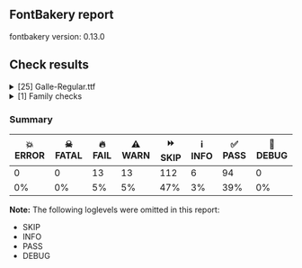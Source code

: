 ## FontBakery report

fontbakery version: 0.13.0







## Check results



<details><summary>[25] Galle-Regular.ttf</summary>
<div>
<details>
    <summary>🔥 <b>FAIL</b> Checking OS/2 usWinAscent & usWinDescent. <a href="https://fontbakery.readthedocs.io/en/stable/fontbakery/checks/universal.html#family-win-ascent-and-descent">family/win_ascent_and_descent</a></summary>
    <div>







* 🔥 **FAIL** <p>OS/2.usWinDescent value should be equal or greater than 333, but got 184 instead</p>
 [code: descent]



</div>
</details>

<details>
    <summary>🔥 <b>FAIL</b> Checking Vertical Metric Linegaps. <a href="https://fontbakery.readthedocs.io/en/stable/fontbakery/checks/universal.html#linegaps">linegaps</a></summary>
    <div>







* 🔥 **FAIL** <p>OS/2 sTypoLineGap is not equal to 0.</p>
<p><em>Overridden</em>: This check was originally a WARN but was
overridden by the universal profile:
For Google Fonts, all messages from this check are considered FAILs.</p>
 [code: OS/2]



</div>
</details>

<details>
    <summary>🔥 <b>FAIL</b> Name table records must not have trailing spaces. <a href="https://fontbakery.readthedocs.io/en/stable/fontbakery/checks/universal.html#name-trailing-spaces">name/trailing_spaces</a></summary>
    <div>







* 🔥 **FAIL** <p>Name table record with key = (3, 1, 1033, 0) has trailing spaces that must be removed: 'Copyright [...]mail.com) '</p>
 [code: trailing-space]



</div>
</details>

<details>
    <summary>🔥 <b>FAIL</b> Checking OS/2 Metrics match hhea Metrics. <a href="https://fontbakery.readthedocs.io/en/stable/fontbakery/checks/universal.html#os2-metrics-match-hhea">os2_metrics_match_hhea</a></summary>
    <div>







* 🔥 **FAIL** <p>OS/2 sTypoAscender (553) and hhea ascent (1016) must be equal.</p>
 [code: ascender]



</div>
</details>

<details>
    <summary>🔥 <b>FAIL</b> Font contains glyphs for whitespace characters? <a href="https://fontbakery.readthedocs.io/en/stable/fontbakery/checks/universal.html#whitespace-glyphs">whitespace_glyphs</a></summary>
    <div>







* 🔥 **FAIL** <p>Whitespace glyph missing for codepoint 0x00A0.</p>
 [code: missing-whitespace-glyph-0x00A0]



</div>
</details>

<details>
    <summary>🔥 <b>FAIL</b> Shapes languages in all GF glyphsets. <a href="https://fontbakery.readthedocs.io/en/stable/fontbakery/checks/googlefonts.html#googlefonts-glyphsets-shape-languages">googlefonts/glyphsets/shape_languages</a></summary>
    <div>







* 🔥 **FAIL** <p>No GF glyphset was found to be supported &gt;80%, so language shaping support couldn't get checked.</p>
 [code: no-glyphset-supported]



</div>
</details>

<details>
    <summary>🔥 <b>FAIL</b> Copyright notices match canonical pattern in fonts <a href="https://fontbakery.readthedocs.io/en/stable/fontbakery/checks/googlefonts.html#googlefonts-font-copyright">googlefonts/font_copyright</a></summary>
    <div>







* 🔥 **FAIL** <p>Name Table entry: Copyright notices should match a pattern similar to:</p>
<p>&quot;Copyright 2020 The Familyname Project Authors (git url)&quot;</p>
<p>But instead we have got:</p>
<p>&quot;Copyright (c) 2015–2018 mooniak (<a href="http://mooniak.com">http://mooniak.com</a>)  Copyright (c) 2016–2018 Janaka CB Attanayake (<a href="mailto:janakacb@gmail.com">janakacb@gmail.com</a>) &quot;</p>
 [code: bad-notice-format]



</div>
</details>

<details>
    <summary>🔥 <b>FAIL</b> Check font names are correct <a href="https://fontbakery.readthedocs.io/en/stable/fontbakery/checks/googlefonts.html#googlefonts-font-names">googlefonts/font_names</a></summary>
    <div>







* 🔥 **FAIL** <p>Font names are incorrect:</p>
<table>
<thead>
<tr>
<th align="left">nameID</th>
<th align="left">current</th>
<th align="left">expected</th>
</tr>
</thead>
<tbody>
<tr>
<td align="left">Family Name</td>
<td align="left">Galle</td>
<td align="left">Galle</td>
</tr>
<tr>
<td align="left">Subfamily Name</td>
<td align="left">Regular</td>
<td align="left">Regular</td>
</tr>
<tr>
<td align="left">Full Name</td>
<td align="left">Galle Regular</td>
<td align="left">Galle Regular</td>
</tr>
<tr>
<td align="left">Postscript Name</td>
<td align="left"><strong>GalleALPHA</strong></td>
<td align="left"><strong>Galle-Regular</strong></td>
</tr>
</tbody>
</table>
 [code: bad-names]



</div>
</details>

<details>
    <summary>🔥 <b>FAIL</b> Check Google Fonts glyph coverage. <a href="https://fontbakery.readthedocs.io/en/stable/fontbakery/checks/googlefonts.html#googlefonts-glyph-coverage">googlefonts/glyph_coverage</a></summary>
    <div>







* 🔥 **FAIL** <p>Missing required codepoints:</p>
<pre><code>- 0x0024 (DOLLAR SIGN)


- 0x0025 (PERCENT SIGN)


- 0x0026 (AMPERSAND)


- 0x0040 (COMMERCIAL AT)


- 0x0041 (LATIN CAPITAL LETTER A)


- 0x0042 (LATIN CAPITAL LETTER B)


- 0x0043 (LATIN CAPITAL LETTER C)


- 0x0044 (LATIN CAPITAL LETTER D)


- 0x0045 (LATIN CAPITAL LETTER E)


- 0x0046 (LATIN CAPITAL LETTER F)


- 0x0047 (LATIN CAPITAL LETTER G)


- 0x0048 (LATIN CAPITAL LETTER H)


- 0x0049 (LATIN CAPITAL LETTER I)


- 0x004A (LATIN CAPITAL LETTER J)


- 0x004B (LATIN CAPITAL LETTER K)


- 0x004C (LATIN CAPITAL LETTER L)


- 0x004D (LATIN CAPITAL LETTER M)


- 0x004E (LATIN CAPITAL LETTER N)


- 0x004F (LATIN CAPITAL LETTER O)


- 0x0050 (LATIN CAPITAL LETTER P)


- 0x0051 (LATIN CAPITAL LETTER Q)


- 0x0052 (LATIN CAPITAL LETTER R)


- 0x0053 (LATIN CAPITAL LETTER S)


- 0x0054 (LATIN CAPITAL LETTER T)


- 0x0055 (LATIN CAPITAL LETTER U)


- 0x0056 (LATIN CAPITAL LETTER V)


- 0x0057 (LATIN CAPITAL LETTER W)


- 0x0058 (LATIN CAPITAL LETTER X)


- 0x0059 (LATIN CAPITAL LETTER Y)


- 0x005A (LATIN CAPITAL LETTER Z)


- 0x0060 (GRAVE ACCENT)


- 0x0061 (LATIN SMALL LETTER A)


- 0x0062 (LATIN SMALL LETTER B)


- 0x0063 (LATIN SMALL LETTER C)


- 0x0064 (LATIN SMALL LETTER D)


- 0x0065 (LATIN SMALL LETTER E)


- 0x0066 (LATIN SMALL LETTER F)


- 0x0067 (LATIN SMALL LETTER G)


- 0x0068 (LATIN SMALL LETTER H)


- 0x0069 (LATIN SMALL LETTER I)


- 0x006A (LATIN SMALL LETTER J)


- 0x006B (LATIN SMALL LETTER K)


- 0x006C (LATIN SMALL LETTER L)


- 0x006D (LATIN SMALL LETTER M)


- 0x006E (LATIN SMALL LETTER N)


- 0x006F (LATIN SMALL LETTER O)


- 0x0070 (LATIN SMALL LETTER P)


- 0x0071 (LATIN SMALL LETTER Q)


- 0x0072 (LATIN SMALL LETTER R)


- 0x0073 (LATIN SMALL LETTER S)


- 0x0074 (LATIN SMALL LETTER T)


- 0x0075 (LATIN SMALL LETTER U)


- 0x0076 (LATIN SMALL LETTER V)


- 0x0077 (LATIN SMALL LETTER W)


- 0x0078 (LATIN SMALL LETTER X)


- 0x0079 (LATIN SMALL LETTER Y)


- 0x007A (LATIN SMALL LETTER Z)


- 0x00A0 (NO-BREAK SPACE)


- 0x00A1 (INVERTED EXCLAMATION MARK)


- 0x00A2 (CENT SIGN)


- 0x00A3 (POUND SIGN)


- 0x00A5 (YEN SIGN)


- 0x00A7 (SECTION SIGN)


- 0x00A8 (DIAERESIS)


- 0x00A9 (COPYRIGHT SIGN)


- 0x00AA (FEMININE ORDINAL INDICATOR)


- 0x00AB (LEFT-POINTING DOUBLE ANGLE QUOTATION MARK)


- 0x00AE (REGISTERED SIGN)


- 0x00AF (MACRON)


- 0x00B0 (DEGREE SIGN)


- 0x00B4 (ACUTE ACCENT)


- 0x00B6 (PILCROW SIGN)


- 0x00B7 (MIDDLE DOT)


- 0x00B8 (CEDILLA)


- 0x00BA (MASCULINE ORDINAL INDICATOR)


- 0x00BB (RIGHT-POINTING DOUBLE ANGLE QUOTATION MARK)


- 0x00BF (INVERTED QUESTION MARK)


- 0x00C0 (LATIN CAPITAL LETTER A WITH GRAVE)


- 0x00C1 (LATIN CAPITAL LETTER A WITH ACUTE)


- 0x00C2 (LATIN CAPITAL LETTER A WITH CIRCUMFLEX)


- 0x00C3 (LATIN CAPITAL LETTER A WITH TILDE)


- 0x00C4 (LATIN CAPITAL LETTER A WITH DIAERESIS)


- 0x00C5 (LATIN CAPITAL LETTER A WITH RING ABOVE)


- 0x00C6 (LATIN CAPITAL LETTER AE)


- 0x00C7 (LATIN CAPITAL LETTER C WITH CEDILLA)


- 0x00C8 (LATIN CAPITAL LETTER E WITH GRAVE)


- 0x00C9 (LATIN CAPITAL LETTER E WITH ACUTE)


- 0x00CA (LATIN CAPITAL LETTER E WITH CIRCUMFLEX)


- 0x00CB (LATIN CAPITAL LETTER E WITH DIAERESIS)


- 0x00CC (LATIN CAPITAL LETTER I WITH GRAVE)


- 0x00CD (LATIN CAPITAL LETTER I WITH ACUTE)


- 0x00CE (LATIN CAPITAL LETTER I WITH CIRCUMFLEX)


- 0x00CF (LATIN CAPITAL LETTER I WITH DIAERESIS)


- 0x00D0 (LATIN CAPITAL LETTER ETH)


- 0x00D1 (LATIN CAPITAL LETTER N WITH TILDE)


- 0x00D2 (LATIN CAPITAL LETTER O WITH GRAVE)


- 0x00D3 (LATIN CAPITAL LETTER O WITH ACUTE)


- 0x00D4 (LATIN CAPITAL LETTER O WITH CIRCUMFLEX)


- 0x00D5 (LATIN CAPITAL LETTER O WITH TILDE)


- 0x00D6 (LATIN CAPITAL LETTER O WITH DIAERESIS)


- 0x00D7 (MULTIPLICATION SIGN)


- 0x00D8 (LATIN CAPITAL LETTER O WITH STROKE)


- 0x00D9 (LATIN CAPITAL LETTER U WITH GRAVE)


- 0x00DA (LATIN CAPITAL LETTER U WITH ACUTE)


- 0x00DB (LATIN CAPITAL LETTER U WITH CIRCUMFLEX)


- 0x00DC (LATIN CAPITAL LETTER U WITH DIAERESIS)


- 0x00DD (LATIN CAPITAL LETTER Y WITH ACUTE)


- 0x00DE (LATIN CAPITAL LETTER THORN)


- 0x00DF (LATIN SMALL LETTER SHARP S)


- 0x00E0 (LATIN SMALL LETTER A WITH GRAVE)


- 0x00E1 (LATIN SMALL LETTER A WITH ACUTE)


- 0x00E2 (LATIN SMALL LETTER A WITH CIRCUMFLEX)


- 0x00E3 (LATIN SMALL LETTER A WITH TILDE)


- 0x00E4 (LATIN SMALL LETTER A WITH DIAERESIS)


- 0x00E5 (LATIN SMALL LETTER A WITH RING ABOVE)


- 0x00E6 (LATIN SMALL LETTER AE)


- 0x00E7 (LATIN SMALL LETTER C WITH CEDILLA)


- 0x00E8 (LATIN SMALL LETTER E WITH GRAVE)


- 0x00E9 (LATIN SMALL LETTER E WITH ACUTE)


- 0x00EA (LATIN SMALL LETTER E WITH CIRCUMFLEX)


- 0x00EB (LATIN SMALL LETTER E WITH DIAERESIS)


- 0x00EC (LATIN SMALL LETTER I WITH GRAVE)


- 0x00ED (LATIN SMALL LETTER I WITH ACUTE)


- 0x00EE (LATIN SMALL LETTER I WITH CIRCUMFLEX)


- 0x00EF (LATIN SMALL LETTER I WITH DIAERESIS)


- 0x00F0 (LATIN SMALL LETTER ETH)


- 0x00F1 (LATIN SMALL LETTER N WITH TILDE)


- 0x00F2 (LATIN SMALL LETTER O WITH GRAVE)


- 0x00F3 (LATIN SMALL LETTER O WITH ACUTE)


- 0x00F4 (LATIN SMALL LETTER O WITH CIRCUMFLEX)


- 0x00F5 (LATIN SMALL LETTER O WITH TILDE)


- 0x00F6 (LATIN SMALL LETTER O WITH DIAERESIS)


- 0x00F7 (DIVISION SIGN)


- 0x00F8 (LATIN SMALL LETTER O WITH STROKE)


- 0x00F9 (LATIN SMALL LETTER U WITH GRAVE)


- 0x00FA (LATIN SMALL LETTER U WITH ACUTE)


- 0x00FB (LATIN SMALL LETTER U WITH CIRCUMFLEX)


- 0x00FC (LATIN SMALL LETTER U WITH DIAERESIS)


- 0x00FD (LATIN SMALL LETTER Y WITH ACUTE)


- 0x00FE (LATIN SMALL LETTER THORN)


- 0x00FF (LATIN SMALL LETTER Y WITH DIAERESIS)


- 0x0100 (LATIN CAPITAL LETTER A WITH MACRON)


- 0x0101 (LATIN SMALL LETTER A WITH MACRON)


- 0x0102 (LATIN CAPITAL LETTER A WITH BREVE)


- 0x0103 (LATIN SMALL LETTER A WITH BREVE)


- 0x0104 (LATIN CAPITAL LETTER A WITH OGONEK)


- 0x0105 (LATIN SMALL LETTER A WITH OGONEK)


- 0x0106 (LATIN CAPITAL LETTER C WITH ACUTE)


- 0x0107 (LATIN SMALL LETTER C WITH ACUTE)


- 0x010A (LATIN CAPITAL LETTER C WITH DOT ABOVE)


- 0x010B (LATIN SMALL LETTER C WITH DOT ABOVE)


- 0x010C (LATIN CAPITAL LETTER C WITH CARON)


- 0x010D (LATIN SMALL LETTER C WITH CARON)


- 0x010E (LATIN CAPITAL LETTER D WITH CARON)


- 0x010F (LATIN SMALL LETTER D WITH CARON)


- 0x0110 (LATIN CAPITAL LETTER D WITH STROKE)


- 0x0111 (LATIN SMALL LETTER D WITH STROKE)


- 0x0112 (LATIN CAPITAL LETTER E WITH MACRON)


- 0x0113 (LATIN SMALL LETTER E WITH MACRON)


- 0x0116 (LATIN CAPITAL LETTER E WITH DOT ABOVE)


- 0x0117 (LATIN SMALL LETTER E WITH DOT ABOVE)


- 0x0118 (LATIN CAPITAL LETTER E WITH OGONEK)


- 0x0119 (LATIN SMALL LETTER E WITH OGONEK)


- 0x011A (LATIN CAPITAL LETTER E WITH CARON)


- 0x011B (LATIN SMALL LETTER E WITH CARON)


- 0x011E (LATIN CAPITAL LETTER G WITH BREVE)


- 0x011F (LATIN SMALL LETTER G WITH BREVE)


- 0x0120 (LATIN CAPITAL LETTER G WITH DOT ABOVE)


- 0x0121 (LATIN SMALL LETTER G WITH DOT ABOVE)


- 0x0122 (LATIN CAPITAL LETTER G WITH CEDILLA)


- 0x0123 (LATIN SMALL LETTER G WITH CEDILLA)


- 0x0126 (LATIN CAPITAL LETTER H WITH STROKE)


- 0x0127 (LATIN SMALL LETTER H WITH STROKE)


- 0x012A (LATIN CAPITAL LETTER I WITH MACRON)


- 0x012B (LATIN SMALL LETTER I WITH MACRON)


- 0x012E (LATIN CAPITAL LETTER I WITH OGONEK)


- 0x012F (LATIN SMALL LETTER I WITH OGONEK)


- 0x0130 (LATIN CAPITAL LETTER I WITH DOT ABOVE)


- 0x0131 (LATIN SMALL LETTER DOTLESS I)


- 0x0136 (LATIN CAPITAL LETTER K WITH CEDILLA)


- 0x0137 (LATIN SMALL LETTER K WITH CEDILLA)


- 0x0139 (LATIN CAPITAL LETTER L WITH ACUTE)


- 0x013A (LATIN SMALL LETTER L WITH ACUTE)


- 0x013B (LATIN CAPITAL LETTER L WITH CEDILLA)


- 0x013C (LATIN SMALL LETTER L WITH CEDILLA)


- 0x013D (LATIN CAPITAL LETTER L WITH CARON)


- 0x013E (LATIN SMALL LETTER L WITH CARON)


- 0x0141 (LATIN CAPITAL LETTER L WITH STROKE)


- 0x0142 (LATIN SMALL LETTER L WITH STROKE)


- 0x0143 (LATIN CAPITAL LETTER N WITH ACUTE)


- 0x0144 (LATIN SMALL LETTER N WITH ACUTE)


- 0x0145 (LATIN CAPITAL LETTER N WITH CEDILLA)


- 0x0146 (LATIN SMALL LETTER N WITH CEDILLA)


- 0x0147 (LATIN CAPITAL LETTER N WITH CARON)


- 0x0148 (LATIN SMALL LETTER N WITH CARON)


- 0x0150 (LATIN CAPITAL LETTER O WITH DOUBLE ACUTE)


- 0x0151 (LATIN SMALL LETTER O WITH DOUBLE ACUTE)


- 0x0152 (LATIN CAPITAL LIGATURE OE)


- 0x0153 (LATIN SMALL LIGATURE OE)


- 0x0154 (LATIN CAPITAL LETTER R WITH ACUTE)


- 0x0155 (LATIN SMALL LETTER R WITH ACUTE)


- 0x0158 (LATIN CAPITAL LETTER R WITH CARON)


- 0x0159 (LATIN SMALL LETTER R WITH CARON)


- 0x015A (LATIN CAPITAL LETTER S WITH ACUTE)


- 0x015B (LATIN SMALL LETTER S WITH ACUTE)


- 0x015E (LATIN CAPITAL LETTER S WITH CEDILLA)


- 0x015F (LATIN SMALL LETTER S WITH CEDILLA)


- 0x0160 (LATIN CAPITAL LETTER S WITH CARON)


- 0x0161 (LATIN SMALL LETTER S WITH CARON)


- 0x0164 (LATIN CAPITAL LETTER T WITH CARON)


- 0x0165 (LATIN SMALL LETTER T WITH CARON)


- 0x016A (LATIN CAPITAL LETTER U WITH MACRON)


- 0x016B (LATIN SMALL LETTER U WITH MACRON)


- 0x016E (LATIN CAPITAL LETTER U WITH RING ABOVE)


- 0x016F (LATIN SMALL LETTER U WITH RING ABOVE)


- 0x0170 (LATIN CAPITAL LETTER U WITH DOUBLE ACUTE)


- 0x0171 (LATIN SMALL LETTER U WITH DOUBLE ACUTE)


- 0x0172 (LATIN CAPITAL LETTER U WITH OGONEK)


- 0x0173 (LATIN SMALL LETTER U WITH OGONEK)


- 0x0174 (LATIN CAPITAL LETTER W WITH CIRCUMFLEX)


- 0x0175 (LATIN SMALL LETTER W WITH CIRCUMFLEX)


- 0x0176 (LATIN CAPITAL LETTER Y WITH CIRCUMFLEX)


- 0x0177 (LATIN SMALL LETTER Y WITH CIRCUMFLEX)


- 0x0178 (LATIN CAPITAL LETTER Y WITH DIAERESIS)


- 0x0179 (LATIN CAPITAL LETTER Z WITH ACUTE)


- 0x017A (LATIN SMALL LETTER Z WITH ACUTE)


- 0x017B (LATIN CAPITAL LETTER Z WITH DOT ABOVE)


- 0x017C (LATIN SMALL LETTER Z WITH DOT ABOVE)


- 0x017D (LATIN CAPITAL LETTER Z WITH CARON)


- 0x017E (LATIN SMALL LETTER Z WITH CARON)


- 0x0218 (LATIN CAPITAL LETTER S WITH COMMA BELOW)


- 0x0219 (LATIN SMALL LETTER S WITH COMMA BELOW)


- 0x021A (LATIN CAPITAL LETTER T WITH COMMA BELOW)


- 0x021B (LATIN SMALL LETTER T WITH COMMA BELOW)


- 0x0237 (LATIN SMALL LETTER DOTLESS J)


- 0x02C6 (MODIFIER LETTER CIRCUMFLEX ACCENT)


- 0x02C7 (CARON)


- 0x02D8 (BREVE)


- 0x02D9 (DOT ABOVE)


- 0x02DA (RING ABOVE)


- 0x02DB (OGONEK)


- 0x02DC (SMALL TILDE)


- 0x02DD (DOUBLE ACUTE ACCENT)


- 0x0300 (COMBINING GRAVE ACCENT)


- 0x0301 (COMBINING ACUTE ACCENT)


- 0x0302 (COMBINING CIRCUMFLEX ACCENT)


- 0x0303 (COMBINING TILDE)


- 0x0304 (COMBINING MACRON)


- 0x0306 (COMBINING BREVE)


- 0x0307 (COMBINING DOT ABOVE)


- 0x0308 (COMBINING DIAERESIS)


- 0x030A (COMBINING RING ABOVE)


- 0x030B (COMBINING DOUBLE ACUTE ACCENT)


- 0x030C (COMBINING CARON)


- 0x0326 (COMBINING COMMA BELOW)


- 0x0327 (COMBINING CEDILLA)


- 0x0328 (COMBINING OGONEK)


- 0x1E80 (LATIN CAPITAL LETTER W WITH GRAVE)


- 0x1E81 (LATIN SMALL LETTER W WITH GRAVE)


- 0x1E82 (LATIN CAPITAL LETTER W WITH ACUTE)


- 0x1E83 (LATIN SMALL LETTER W WITH ACUTE)


- 0x1E84 (LATIN CAPITAL LETTER W WITH DIAERESIS)


- 0x1E85 (LATIN SMALL LETTER W WITH DIAERESIS)


- 0x1E9E (LATIN CAPITAL LETTER SHARP S)


- 0x1EF2 (LATIN CAPITAL LETTER Y WITH GRAVE)


- 0x1EF3 (LATIN SMALL LETTER Y WITH GRAVE)


- 0x2013 (EN DASH)


- 0x2014 (EM DASH)


- 0x2018 (LEFT SINGLE QUOTATION MARK)


- 0x2019 (RIGHT SINGLE QUOTATION MARK)


- 0x201A (SINGLE LOW-9 QUOTATION MARK)


- 0x201C (LEFT DOUBLE QUOTATION MARK)


- 0x201D (RIGHT DOUBLE QUOTATION MARK)


- 0x201E (DOUBLE LOW-9 QUOTATION MARK)


- 0x2022 (BULLET)


- 0x2039 (SINGLE LEFT-POINTING ANGLE QUOTATION MARK)


- 0x203A (SINGLE RIGHT-POINTING ANGLE QUOTATION MARK)


- 0x20AC (EURO SIGN)


- 0x2122 (TRADE MARK SIGN)


- 0x2212 (MINUS SIGN)
</code></pre>
 [code: missing-codepoints]



</div>
</details>

<details>
    <summary>🔥 <b>FAIL</b> Version format is correct in 'name' table? <a href="https://fontbakery.readthedocs.io/en/stable/fontbakery/checks/googlefonts.html#googlefonts-name-version-format">googlefonts/name/version_format</a></summary>
    <div>







* 🔥 **FAIL** <p>The NameID.VERSION_STRING (nameID=5) value must follow the pattern &quot;Version X.Y&quot; with X.Y greater than or equal to 1.000. The &quot;Version &quot; prefix is a recommendation given by the OpenType spec. Current version string is: &quot;Version 0.050; DEV; pre; ttfautohint (v1.8.4.7-5d5b)&quot;</p>
 [code: bad-version-strings]



</div>
</details>

<details>
    <summary>🔥 <b>FAIL</b> Ensure font can render its own name. <a href="https://fontbakery.readthedocs.io/en/stable/fontbakery/checks/googlefonts.html#googlefonts-render-own-name">googlefonts/render_own_name</a></summary>
    <div>







* 🔥 **FAIL** <p>.notdef glyphs were found when attempting to render Galle</p>
 [code: render-own-name]



</div>
</details>

<details>
    <summary>🔥 <b>FAIL</b> Check font follows the Google Fonts vertical metric schema <a href="https://fontbakery.readthedocs.io/en/stable/fontbakery/checks/googlefonts.html#googlefonts-vertical-metrics">googlefonts/vertical_metrics</a></summary>
    <div>







* 🔥 **FAIL** <p>OS/2.sTypoLineGap is &quot;463&quot; it should be 0</p>
 [code: bad-OS/2.sTypoLineGap]



</div>
</details>

<details>
    <summary>⚠️ <b>WARN</b> Check GDEF mark glyph class doesn't have characters that are not marks. <a href="https://fontbakery.readthedocs.io/en/stable/fontbakery/checks/opentype.html#opentype-gdef-non-mark-chars">opentype/gdef_non_mark_chars</a></summary>
    <div>







* ⚠️ **WARN** <p>The following non-mark characters should not be in the GDEF mark glyph class:
U+0D82, U+0D83, U+0DCF, U+0DD0, U+0DD1, U+0DD8, U+0DD9, U+0DDA, U+0DDB, U+0DDC, U+0DDD, U+0DDE, U+0DDF, U+0DF2 and U+0DF3</p>
 [code: non-mark-chars]



</div>
</details>

<details>
    <summary>⚠️ <b>WARN</b> Check glyphs in mark glyph class are non-spacing. <a href="https://fontbakery.readthedocs.io/en/stable/fontbakery/checks/opentype.html#opentype-gdef-spacing-marks">opentype/gdef_spacing_marks</a></summary>
    <div>







* ⚠️ **WARN** <p>The following glyphs seem to be spacing (because they have width &gt; 0 on the hmtx table) so they may be in the GDEF mark glyph class by mistake, or they should have zero width instead:
anusvara (U+0D82), sinMatraAa (U+0DCF), sinMatraAae (U+0DD1), sinMatraAe (U+0DD0), sinMatraAi (U+0DDB), sinMatraAu (U+0DDE), sinMatraE (U+0DD9), sinMatraEe (U+0DDA), sinMatraI (U+0DD2), sinMatraIi (U+0DD3), sinMatraLl (U+0DF3), sinMatraLs (U+0DDF), sinMatraO (U+0DDC), sinMatraOo (U+0DDD), sinMatraR (U+0DD8), sinMatraRr (U+0DF2), sinMatraU (U+0DD4), sinMatraUu (U+0DD6), sinVirama (U+0DCA) and visarga (U+0D83)</p>
 [code: spacing-mark-glyphs]



</div>
</details>

<details>
    <summary>⚠️ <b>WARN</b> Does GPOS table have kerning information? This check skips monospaced fonts as defined by post.isFixedPitch value <a href="https://fontbakery.readthedocs.io/en/stable/fontbakery/checks/universal.html#gpos-kerning-info">gpos_kerning_info</a></summary>
    <div>







* ⚠️ **WARN** <p>GPOS table lacks kerning information.</p>
 [code: lacks-kern-info]



</div>
</details>

<details>
    <summary>⚠️ <b>WARN</b> Check math signs have the same width. <a href="https://fontbakery.readthedocs.io/en/stable/fontbakery/checks/universal.html#math-signs-width">math_signs_width</a></summary>
    <div>







* ⚠️ **WARN** <p>The most common width is 244 among a set of 2 math glyphs.
The following math glyphs have a different width, though:</p>
<p>Width = 285:
less, greater</p>
 [code: width-outliers]



</div>
</details>

<details>
    <summary>⚠️ <b>WARN</b> Check there are no overlapping path segments <a href="https://fontbakery.readthedocs.io/en/stable/fontbakery/checks/universal.html#overlapping-path-segments">overlapping_path_segments</a></summary>
    <div>







* ⚠️ **WARN** <p>The following glyphs have overlapping path segments:</p>
<pre><code>* ArchaicEight (U+111E8): L&lt;&lt;199.0,-114.0&gt;--&lt;199.0,-114.0&gt;&gt; has the same coordinates as a previous segment.

* ArchaicSixty (U+111EF): B&lt;&lt;489.5,18.0&gt;-&lt;489.0,19.0&gt;-&lt;490.0,16.0&gt;&gt; has the same coordinates as a previous segment.

* sinGRI: L&lt;&lt;371.0,298.0&gt;--&lt;371.0,298.0&gt;&gt; has the same coordinates as a previous segment.

* sinRAae: B&lt;&lt;189.5,597.0&gt;-&lt;190.0,597.0&gt;-&lt;188.0,596.0&gt;&gt; has the same coordinates as a previous segment.

* sinNndda.reph: L&lt;&lt;238.0,512.0&gt;--&lt;238.0,512.0&gt;&gt; has the same coordinates as a previous segment.
</code></pre>
 [code: overlapping-path-segments]



</div>
</details>

<details>
    <summary>⚠️ <b>WARN</b> Ensure Stylistic Sets have description. <a href="https://fontbakery.readthedocs.io/en/stable/fontbakery/checks/universal.html#stylisticset-description">stylisticset_description</a></summary>
    <div>







* ⚠️ **WARN** <p>The stylistic set ss01 lacks a description string on the 'name' table.</p>
 [code: missing-description]



</div>
</details>

<details>
    <summary>⚠️ <b>WARN</b> Check font contains no unreachable glyphs <a href="https://fontbakery.readthedocs.io/en/stable/fontbakery/checks/universal.html#unreachable-glyphs">unreachable_glyphs</a></summary>
    <div>







* ⚠️ **WARN** <p>The following glyphs could not be reached by codepoint or substitution rules:</p>
<pre><code>- NULL

- notdef

- null

- sinAnusvara

- sinBU.reph

- sinBUu.reph

- sinBa.reph

- sinBhAa

- sinBhAa.virama

- sinBhR.virama

- sinBhU.reph

- sinBhUu.reph

- sinBha.reph

- sinCU.reph

- sinCUu.reph

- sinCa.reph

- sinChR.virama

- sinChRI

- sinChRIi

- sinChRa

- sinChU.reph

- sinChUu.reph

- sinCha.reph

- sinDRa.alt

- sinDU.reph

- sinDUu.reph

- sinDa.reph

- sinDdU.reph

- sinDdUu.reph

- sinDda.reph

- sinDda.virama

- sinDdhR.virama

- sinDdhRI

- sinDdhRIi

- sinDdhRa

- sinDdhU.reph

- sinDdhUu.reph

- sinDdha.reph

- sinDhU.reph

- sinDhUu.reph

- sinDha.reph

- sinDrI

- sinDrIi

- sinDra

- sinFAa

- sinFAa.virama

- sinFRI

- sinFRIi

- sinFU.reph

- sinFUu.reph

- sinFa.reph

- sinGAa

- sinGAa.virama

- sinGU.reph

- sinGUu.reph

- sinGa.reph

- sinGhU.reph

- sinGhUu.reph

- sinGha.reph

- sinHAa

- sinHAa.virama

- sinHU.reph

- sinHUu.reph

- sinHa.reph

- sinJU.reph

- sinJUu.reph

- sinJa.reph

- sinJhU.reph

- sinJhUu.reph

- sinJha.reph

- sinJnya.reph

- sinKAa

- sinKAa.virama

- sinKR.virama

- sinKU.reph

- sinKUu.reph

- sinKa.reph

- sinKhU.reph

- sinKhUu.reph

- sinKha.reph

- sinKundaliya

- sinMa.reph

- sinMatraAea

- sinMatraI.alt

- sinMatraI.alt1

- sinMatraI.alt2

- sinMatraI.alt4

- sinMatraIi.alt

- sinMatraIi.alt1

- sinMatraIi.alt2

- sinMatraIi.alt3

- sinMatraU.alt

- sinMatraU.alt1

- sinMatraU.alt2

- sinMatraU.alt3

- sinMatraU.alt5

- sinMatraUu.alt

- sinMatraUu.alt1

- sinMatraUu.alt2

- sinMatraUu.alt3

- sinMatraUu.alt5

- sinMb

- sinMba.reph

- sinNAa

- sinNAa.virama

- sinNDRI

- sinNDRIi

- sinNa.reph

- sinNdRa

- sinNda.reph

- sinNdda

- sinNdja.reph

- sinNgU

- sinNgUu

- sinNga.reph

- sinNnAa

- sinNnAa.virama

- sinNna.reph

- sinNndda.reph

- sinNngAa

- sinNngAa.virama

- sinNnga.reph

- sinNyAa

- sinNya.reph

- sinPU.reph

- sinPUu.reph

- sinPa.reph

- sinPhR.virama

- sinPhRI

- sinPhRIi

- sinPhRa

- sinPhU.reph

- sinPhUu.reph

- sinPha.reph

- sinRakar.long

- sinRakar.medium

- sinRakar.short

- sinSU.reph

- sinSUu.reph

- sinSa.reph

- sinShU.reph

- sinShUu.reph

- sinSha.reph

- sinSsRI

- sinSsRIi

- sinSsU.reph

- sinSsUu.reph

- sinSsa.reph

- sinTAa

- sinTAa.virama

- sinTU.reph

- sinTUu.reph

- sinTa.reph

- sinThR.virama

- sinThRI

- sinThRIi

- sinThRa

- sinThU.reph

- sinThUu.reph

- sinTha.reph

- sinTtU.reph

- sinTtUu.reph

- sinTta.reph

- sinTthR.virama

- sinTthRI

- sinTthRIi

- sinTthRa

- sinTthU.reph

- sinTthUu.reph

- sinTtha.reph

- sinVU.reph

- sinVUu.reph

- sinVa.reph

- sinVirama.alt

- sinVisarga

- sinYU.post.reph

- sinYU.reph

- sinYUu.post.reph

- sinYUu.reph

- sinYa.post.reph

- sinYa.reph

- singNaa
</code></pre>
 [code: unreachable-glyphs]



</div>
</details>

<details>
    <summary>⚠️ <b>WARN</b> Validate size, and resolution of article images, and ensure article page has minimum length and includes visual assets. <a href="https://fontbakery.readthedocs.io/en/stable/fontbakery/checks/googlefonts.html#googlefonts-article-images">googlefonts/article/images</a></summary>
    <div>







* ⚠️ **WARN** <p>Family metadata at fonts/ttf does not have an article.</p>
 [code: lacks-article]



</div>
</details>

<details>
    <summary>⚠️ <b>WARN</b> Do any segments have colinear vectors? <a href="https://fontbakery.readthedocs.io/en/stable/fontbakery/checks/universal.html#outline-colinear-vectors">outline_colinear_vectors</a></summary>
    <div>







* ⚠️ **WARN** <p>The following glyphs have colinear vectors:</p>
<pre><code>* ArchaicEight (U+111E8): L&lt;&lt;199.0,-114.0&gt;--&lt;199.0,-114.0&gt;&gt; -&gt; L&lt;&lt;199.0,-114.0&gt;--&lt;199.0,-114.0&gt;&gt;

* ArchaicSeven (U+111E7): L&lt;&lt;452.0,-7.0&gt;--&lt;451.0,-7.0&gt;&gt; -&gt; L&lt;&lt;451.0,-7.0&gt;--&lt;400.0,-7.0&gt;&gt;

* sinDhU.reph: L&lt;&lt;149.0,512.0&gt;--&lt;152.0,512.0&gt;&gt; -&gt; L&lt;&lt;152.0,512.0&gt;--&lt;153.0,512.0&gt;&gt;

* sinDhU.reph: L&lt;&lt;152.0,512.0&gt;--&lt;153.0,512.0&gt;&gt; -&gt; L&lt;&lt;153.0,512.0&gt;--&lt;158.0,512.0&gt;&gt;

* sinDhUu.reph: L&lt;&lt;149.0,512.0&gt;--&lt;152.0,512.0&gt;&gt; -&gt; L&lt;&lt;152.0,512.0&gt;--&lt;153.0,512.0&gt;&gt;

* sinDhUu.reph: L&lt;&lt;152.0,512.0&gt;--&lt;153.0,512.0&gt;&gt; -&gt; L&lt;&lt;153.0,512.0&gt;--&lt;158.0,512.0&gt;&gt;

* sinDha.reph: L&lt;&lt;149.0,512.0&gt;--&lt;152.0,512.0&gt;&gt; -&gt; L&lt;&lt;152.0,512.0&gt;--&lt;153.0,512.0&gt;&gt;

* sinDha.reph: L&lt;&lt;152.0,512.0&gt;--&lt;153.0,512.0&gt;&gt; -&gt; L&lt;&lt;153.0,512.0&gt;--&lt;158.0,512.0&gt;&gt;

* sinGRI: L&lt;&lt;371.0,298.0&gt;--&lt;371.0,298.0&gt;&gt; -&gt; L&lt;&lt;371.0,298.0&gt;--&lt;371.0,298.0&gt;&gt;

* sinKIi: L&lt;&lt;326.0,331.0&gt;--&lt;326.0,331.0&gt;&gt; -&gt; L&lt;&lt;326.0,331.0&gt;--&lt;328.0,331.0&gt;&gt;

* sinKhU.reph: L&lt;&lt;152.0,512.0&gt;--&lt;155.0,512.0&gt;&gt; -&gt; L&lt;&lt;155.0,512.0&gt;--&lt;159.0,512.0&gt;&gt;

* sinKhUu.reph: L&lt;&lt;152.0,512.0&gt;--&lt;155.0,512.0&gt;&gt; -&gt; L&lt;&lt;155.0,512.0&gt;--&lt;159.0,512.0&gt;&gt;

* sinKha.reph: L&lt;&lt;152.0,512.0&gt;--&lt;155.0,512.0&gt;&gt; -&gt; L&lt;&lt;155.0,512.0&gt;--&lt;159.0,512.0&gt;&gt;

* sinNI: L&lt;&lt;340.0,330.0&gt;--&lt;341.0,330.0&gt;&gt; -&gt; L&lt;&lt;341.0,330.0&gt;--&lt;341.0,330.0&gt;&gt;

* sinNndda.reph: L&lt;&lt;236.0,512.0&gt;--&lt;237.0,512.0&gt;&gt; -&gt; L&lt;&lt;237.0,512.0&gt;--&lt;238.0,512.0&gt;&gt;

* sinNndda.reph: L&lt;&lt;237.0,512.0&gt;--&lt;238.0,512.0&gt;&gt; -&gt; L&lt;&lt;238.0,512.0&gt;--&lt;238.0,512.0&gt;&gt;

* sinNndda.reph: L&lt;&lt;238.0,512.0&gt;--&lt;238.0,512.0&gt;&gt; -&gt; L&lt;&lt;238.0,512.0&gt;--&lt;238.0,512.0&gt;&gt;

* sinSI: L&lt;&lt;360.0,285.0&gt;--&lt;360.0,287.0&gt;&gt; -&gt; L&lt;&lt;360.0,287.0&gt;--&lt;360.0,290.0&gt;&gt;

* sinSI: L&lt;&lt;360.0,287.0&gt;--&lt;360.0,290.0&gt;&gt; -&gt; L&lt;&lt;360.0,290.0&gt;--&lt;360.0,291.0&gt;&gt;

* sinSRI: L&lt;&lt;381.0,285.0&gt;--&lt;381.0,287.0&gt;&gt; -&gt; L&lt;&lt;381.0,287.0&gt;--&lt;381.0,290.0&gt;&gt;

* sinSRI: L&lt;&lt;381.0,287.0&gt;--&lt;381.0,290.0&gt;&gt; -&gt; L&lt;&lt;381.0,290.0&gt;--&lt;381.0,291.0&gt;&gt;

* sinYI: L&lt;&lt;364.0,320.0&gt;--&lt;364.0,322.0&gt;&gt; -&gt; L&lt;&lt;364.0,322.0&gt;--&lt;364.0,324.0&gt;&gt;

* sinYIi: L&lt;&lt;364.0,316.0&gt;--&lt;364.0,318.0&gt;&gt; -&gt; L&lt;&lt;364.0,318.0&gt;--&lt;364.0,319.0&gt;&gt;
</code></pre>
 [code: found-colinear-vectors]



</div>
</details>

<details>
    <summary>⚠️ <b>WARN</b> Do outlines contain any jaggy segments? <a href="https://fontbakery.readthedocs.io/en/stable/fontbakery/checks/universal.html#outline-jaggy-segments">outline_jaggy_segments</a></summary>
    <div>







* ⚠️ **WARN** <p>The following glyphs have jaggy segments:</p>
<pre><code>* sinBhIi: B&lt;&lt;370.0,297.0&gt;-&lt;364.0,297.0&gt;-&lt;358.0,296.0&gt;&gt;/L&lt;&lt;358.0,296.0&gt;--&lt;358.0,296.0&gt;&gt; = 9.462322208025613

* sinBhIi: L&lt;&lt;358.0,296.0&gt;--&lt;358.0,296.0&gt;&gt;/B&lt;&lt;358.0,296.0&gt;-&lt;309.0,292.0&gt;-&lt;281.0,257.0&gt;&gt; = 4.666858371438958

* sinBhRIi: B&lt;&lt;370.0,297.0&gt;-&lt;364.0,297.0&gt;-&lt;358.0,296.0&gt;&gt;/L&lt;&lt;358.0,296.0&gt;--&lt;358.0,296.0&gt;&gt; = 9.462322208025613

* sinBhRIi: L&lt;&lt;358.0,296.0&gt;--&lt;358.0,296.0&gt;&gt;/B&lt;&lt;358.0,296.0&gt;-&lt;309.0,292.0&gt;-&lt;281.0,257.0&gt;&gt; = 4.666858371438958

* sinBhU.reph: B&lt;&lt;83.5,235.0&gt;-&lt;97.0,246.0&gt;-&lt;106.0,246.0&gt;&gt;/B&lt;&lt;106.0,246.0&gt;-&lt;100.0,247.0&gt;-&lt;94.5,247.0&gt;&gt; = 9.462322208025613

* sinBhU: B&lt;&lt;83.5,235.0&gt;-&lt;97.0,246.0&gt;-&lt;106.0,246.0&gt;&gt;/B&lt;&lt;106.0,246.0&gt;-&lt;100.0,247.0&gt;-&lt;94.5,247.0&gt;&gt; = 9.462322208025613

* sinBhUu.reph: B&lt;&lt;83.5,235.0&gt;-&lt;97.0,246.0&gt;-&lt;106.0,246.0&gt;&gt;/B&lt;&lt;106.0,246.0&gt;-&lt;100.0,247.0&gt;-&lt;94.5,247.0&gt;&gt; = 9.462322208025613

* sinBhUu: B&lt;&lt;83.5,235.0&gt;-&lt;97.0,246.0&gt;-&lt;106.0,246.0&gt;&gt;/B&lt;&lt;106.0,246.0&gt;-&lt;100.0,247.0&gt;-&lt;94.5,247.0&gt;&gt; = 9.462322208025613

* sinCh.virama: B&lt;&lt;334.0,293.0&gt;-&lt;334.0,276.0&gt;-&lt;308.0,267.0&gt;&gt;/B&lt;&lt;308.0,267.0&gt;-&lt;318.0,269.0&gt;-&lt;333.0,266.5&gt;&gt; = 7.7835595264653525

* sinChR.virama: B&lt;&lt;334.0,293.0&gt;-&lt;334.0,276.0&gt;-&lt;308.0,267.0&gt;&gt;/B&lt;&lt;308.0,267.0&gt;-&lt;318.0,269.0&gt;-&lt;333.0,266.5&gt;&gt; = 7.7835595264653525

* sinChU.reph: B&lt;&lt;326.5,295.5&gt;-&lt;319.0,286.0&gt;-&lt;302.0,279.0&gt;&gt;/B&lt;&lt;302.0,279.0&gt;-&lt;313.0,281.0&gt;-&lt;330.0,279.0&gt;&gt; = 12.075288583193531

* sinChU.reph: B&lt;&lt;362.5,221.0&gt;-&lt;349.0,246.0&gt;-&lt;326.0,254.0&gt;&gt;/B&lt;&lt;326.0,254.0&gt;-&lt;337.0,247.0&gt;-&lt;341.0,236.0&gt;&gt; = 13.292184265037774

* sinChUu.reph: B&lt;&lt;326.5,295.5&gt;-&lt;319.0,286.0&gt;-&lt;302.0,279.0&gt;&gt;/B&lt;&lt;302.0,279.0&gt;-&lt;313.0,281.0&gt;-&lt;330.0,279.0&gt;&gt; = 12.075288583193531

* sinChUu.reph: B&lt;&lt;362.5,221.0&gt;-&lt;349.0,246.0&gt;-&lt;326.0,254.0&gt;&gt;/B&lt;&lt;326.0,254.0&gt;-&lt;337.0,247.0&gt;-&lt;341.0,236.0&gt;&gt; = 13.292184265037774

* sinCha.reph: B&lt;&lt;326.5,295.5&gt;-&lt;319.0,286.0&gt;-&lt;302.0,279.0&gt;&gt;/B&lt;&lt;302.0,279.0&gt;-&lt;313.0,281.0&gt;-&lt;330.0,279.0&gt;&gt; = 12.075288583193531

* sinCha.reph: B&lt;&lt;362.5,221.0&gt;-&lt;349.0,246.0&gt;-&lt;326.0,254.0&gt;&gt;/B&lt;&lt;326.0,254.0&gt;-&lt;337.0,247.0&gt;-&lt;341.0,236.0&gt;&gt; = 13.292184265037774

* sinDR.virama: B&lt;&lt;211.5,298.5&gt;-&lt;224.0,292.0&gt;-&lt;227.0,289.0&gt;&gt;/B&lt;&lt;227.0,289.0&gt;-&lt;222.0,297.0&gt;-&lt;222.0,305.0&gt;&gt; = 12.994616791916455

* sinDRI: B&lt;&lt;211.5,298.5&gt;-&lt;224.0,292.0&gt;-&lt;227.0,289.0&gt;&gt;/B&lt;&lt;227.0,289.0&gt;-&lt;222.0,297.0&gt;-&lt;222.0,305.0&gt;&gt; = 12.994616791916455

* sinDRIi: B&lt;&lt;211.5,298.5&gt;-&lt;224.0,292.0&gt;-&lt;227.0,289.0&gt;&gt;/B&lt;&lt;227.0,289.0&gt;-&lt;222.0,297.0&gt;-&lt;222.0,305.0&gt;&gt; = 12.994616791916455

* sinDRa: B&lt;&lt;211.5,298.5&gt;-&lt;224.0,292.0&gt;-&lt;227.0,289.0&gt;&gt;/B&lt;&lt;227.0,289.0&gt;-&lt;222.0,297.0&gt;-&lt;222.0,305.0&gt;&gt; = 12.994616791916455

* sinDd.virama: B&lt;&lt;71.5,230.5&gt;-&lt;92.0,243.0&gt;-&lt;106.0,243.0&gt;&gt;/B&lt;&lt;106.0,243.0&gt;-&lt;100.0,244.0&gt;-&lt;95.0,244.0&gt;&gt; = 9.462322208025613

* sinDdI: B&lt;&lt;71.5,233.5&gt;-&lt;92.0,246.0&gt;-&lt;106.0,246.0&gt;&gt;/B&lt;&lt;106.0,246.0&gt;-&lt;100.0,247.0&gt;-&lt;95.0,247.0&gt;&gt; = 9.462322208025613

* sinDdIi: B&lt;&lt;359.0,415.0&gt;-&lt;355.0,405.0&gt;-&lt;346.0,396.0&gt;&gt;/B&lt;&lt;346.0,396.0&gt;-&lt;383.0,419.0&gt;-&lt;383.0,465.0&gt;&gt; = 13.134022306396298

* sinDdIi: B&lt;&lt;71.5,233.5&gt;-&lt;92.0,246.0&gt;-&lt;106.0,246.0&gt;&gt;/B&lt;&lt;106.0,246.0&gt;-&lt;100.0,247.0&gt;-&lt;95.0,247.0&gt;&gt; = 9.462322208025613

* sinDdR.virama: B&lt;&lt;71.5,230.5&gt;-&lt;92.0,243.0&gt;-&lt;106.0,243.0&gt;&gt;/B&lt;&lt;106.0,243.0&gt;-&lt;100.0,244.0&gt;-&lt;95.0,244.0&gt;&gt; = 9.462322208025613

* sinDdRI: B&lt;&lt;71.5,233.5&gt;-&lt;92.0,246.0&gt;-&lt;106.0,246.0&gt;&gt;/B&lt;&lt;106.0,246.0&gt;-&lt;100.0,247.0&gt;-&lt;95.0,247.0&gt;&gt; = 9.462322208025613

* sinDdRIi: B&lt;&lt;359.0,415.0&gt;-&lt;355.0,405.0&gt;-&lt;346.0,396.0&gt;&gt;/B&lt;&lt;346.0,396.0&gt;-&lt;383.0,419.0&gt;-&lt;383.0,465.0&gt;&gt; = 13.134022306396298

* sinDdRIi: B&lt;&lt;71.5,233.5&gt;-&lt;92.0,246.0&gt;-&lt;106.0,246.0&gt;&gt;/B&lt;&lt;106.0,246.0&gt;-&lt;100.0,247.0&gt;-&lt;95.0,247.0&gt;&gt; = 9.462322208025613

* sinDdRa: B&lt;&lt;71.5,230.5&gt;-&lt;92.0,243.0&gt;-&lt;106.0,243.0&gt;&gt;/B&lt;&lt;106.0,243.0&gt;-&lt;100.0,244.0&gt;-&lt;95.0,244.0&gt;&gt; = 9.462322208025613

* sinDdU.reph: B&lt;&lt;71.5,230.5&gt;-&lt;92.0,243.0&gt;-&lt;106.0,243.0&gt;&gt;/B&lt;&lt;106.0,243.0&gt;-&lt;100.0,244.0&gt;-&lt;95.0,244.0&gt;&gt; = 9.462322208025613

* sinDdU: B&lt;&lt;71.5,230.5&gt;-&lt;92.0,243.0&gt;-&lt;106.0,243.0&gt;&gt;/B&lt;&lt;106.0,243.0&gt;-&lt;100.0,244.0&gt;-&lt;95.0,244.0&gt;&gt; = 9.462322208025613

* sinDdUu.reph: B&lt;&lt;71.5,230.5&gt;-&lt;92.0,243.0&gt;-&lt;106.0,243.0&gt;&gt;/B&lt;&lt;106.0,243.0&gt;-&lt;100.0,244.0&gt;-&lt;95.0,244.0&gt;&gt; = 9.462322208025613

* sinDdUu: B&lt;&lt;71.5,230.5&gt;-&lt;92.0,243.0&gt;-&lt;106.0,243.0&gt;&gt;/B&lt;&lt;106.0,243.0&gt;-&lt;100.0,244.0&gt;-&lt;95.0,244.0&gt;&gt; = 9.462322208025613

* sinDda (U+0DA9): B&lt;&lt;71.5,230.5&gt;-&lt;92.0,243.0&gt;-&lt;106.0,243.0&gt;&gt;/B&lt;&lt;106.0,243.0&gt;-&lt;100.0,244.0&gt;-&lt;95.0,244.0&gt;&gt; = 9.462322208025613

* sinDda.reph: B&lt;&lt;71.5,230.5&gt;-&lt;92.0,243.0&gt;-&lt;106.0,243.0&gt;&gt;/B&lt;&lt;106.0,243.0&gt;-&lt;100.0,244.0&gt;-&lt;95.0,244.0&gt;&gt; = 9.462322208025613

* sinDdh.virama: B&lt;&lt;77.5,224.0&gt;-&lt;99.0,237.0&gt;-&lt;114.0,237.0&gt;&gt;/B&lt;&lt;114.0,237.0&gt;-&lt;107.0,238.0&gt;-&lt;101.0,238.0&gt;&gt; = 8.13010235415596

* sinDdhI: B&lt;&lt;77.5,225.0&gt;-&lt;99.0,237.0&gt;-&lt;114.0,237.0&gt;&gt;/B&lt;&lt;114.0,237.0&gt;-&lt;107.0,238.0&gt;-&lt;101.0,238.0&gt;&gt; = 8.13010235415596

* sinDdhIi: B&lt;&lt;77.5,225.0&gt;-&lt;99.0,237.0&gt;-&lt;114.0,237.0&gt;&gt;/B&lt;&lt;114.0,237.0&gt;-&lt;107.0,238.0&gt;-&lt;101.0,238.0&gt;&gt; = 8.13010235415596

* sinDdhR.virama: B&lt;&lt;77.5,224.0&gt;-&lt;99.0,237.0&gt;-&lt;114.0,237.0&gt;&gt;/B&lt;&lt;114.0,237.0&gt;-&lt;107.0,238.0&gt;-&lt;101.0,238.0&gt;&gt; = 8.13010235415596

* sinDdhRI: B&lt;&lt;77.5,224.0&gt;-&lt;99.0,237.0&gt;-&lt;114.0,237.0&gt;&gt;/B&lt;&lt;114.0,237.0&gt;-&lt;107.0,238.0&gt;-&lt;101.0,238.0&gt;&gt; = 8.13010235415596

* sinDdhRIi: B&lt;&lt;77.5,224.0&gt;-&lt;99.0,237.0&gt;-&lt;114.0,237.0&gt;&gt;/B&lt;&lt;114.0,237.0&gt;-&lt;107.0,238.0&gt;-&lt;101.0,238.0&gt;&gt; = 8.13010235415596

* sinDdhRa: B&lt;&lt;77.5,224.0&gt;-&lt;99.0,237.0&gt;-&lt;114.0,237.0&gt;&gt;/B&lt;&lt;114.0,237.0&gt;-&lt;107.0,238.0&gt;-&lt;101.0,238.0&gt;&gt; = 8.13010235415596

* sinDdhU.reph: B&lt;&lt;77.5,225.0&gt;-&lt;99.0,237.0&gt;-&lt;114.0,237.0&gt;&gt;/B&lt;&lt;114.0,237.0&gt;-&lt;107.0,238.0&gt;-&lt;101.0,238.0&gt;&gt; = 8.13010235415596

* sinDdhU: B&lt;&lt;77.5,224.0&gt;-&lt;99.0,237.0&gt;-&lt;114.0,237.0&gt;&gt;/B&lt;&lt;114.0,237.0&gt;-&lt;107.0,238.0&gt;-&lt;101.0,238.0&gt;&gt; = 8.13010235415596

* sinDdhUu.reph: B&lt;&lt;77.5,225.0&gt;-&lt;99.0,237.0&gt;-&lt;114.0,237.0&gt;&gt;/B&lt;&lt;114.0,237.0&gt;-&lt;107.0,238.0&gt;-&lt;101.0,238.0&gt;&gt; = 8.13010235415596

* sinDdhUu: B&lt;&lt;77.5,224.0&gt;-&lt;99.0,237.0&gt;-&lt;114.0,237.0&gt;&gt;/B&lt;&lt;114.0,237.0&gt;-&lt;107.0,238.0&gt;-&lt;101.0,238.0&gt;&gt; = 8.13010235415596

* sinDdha (U+0DAA): B&lt;&lt;77.5,224.0&gt;-&lt;99.0,237.0&gt;-&lt;114.0,237.0&gt;&gt;/B&lt;&lt;114.0,237.0&gt;-&lt;107.0,238.0&gt;-&lt;101.0,238.0&gt;&gt; = 8.13010235415596

* sinDdha.reph: B&lt;&lt;77.5,225.0&gt;-&lt;99.0,237.0&gt;-&lt;114.0,237.0&gt;&gt;/B&lt;&lt;114.0,237.0&gt;-&lt;107.0,238.0&gt;-&lt;101.0,238.0&gt;&gt; = 8.13010235415596

* sinGRI: B&lt;&lt;447.5,255.5&gt;-&lt;417.0,292.0&gt;-&lt;371.0,298.0&gt;&gt;/L&lt;&lt;371.0,298.0&gt;--&lt;371.0,298.0&gt;&gt; = 7.431407971172489

* sinGRI: L&lt;&lt;371.0,298.0&gt;--&lt;371.0,298.0&gt;&gt;/B&lt;&lt;371.0,298.0&gt;-&lt;364.0,299.0&gt;-&lt;357.0,299.0&gt;&gt; = 8.13010235415596

* sinGUu.reph: B&lt;&lt;356.0,1.0&gt;-&lt;338.0,-2.0&gt;-&lt;323.0,0.0&gt;&gt;/B&lt;&lt;323.0,0.0&gt;-&lt;334.0,-4.0&gt;-&lt;346.0,-7.5&gt;&gt; = 12.388463153308525

* sinGUu: B&lt;&lt;356.0,1.0&gt;-&lt;338.0,-2.0&gt;-&lt;323.0,0.0&gt;&gt;/B&lt;&lt;323.0,0.0&gt;-&lt;334.0,-4.0&gt;-&lt;346.0,-7.5&gt;&gt; = 12.388463153308525

* sinGh.virama: B&lt;&lt;71.5,236.0&gt;-&lt;92.0,250.0&gt;-&lt;106.0,250.0&gt;&gt;/B&lt;&lt;106.0,250.0&gt;-&lt;100.0,251.0&gt;-&lt;95.0,251.0&gt;&gt; = 9.462322208025613

* sinGhI: B&lt;&lt;71.5,236.0&gt;-&lt;92.0,250.0&gt;-&lt;106.0,250.0&gt;&gt;/B&lt;&lt;106.0,250.0&gt;-&lt;100.0,251.0&gt;-&lt;95.0,251.0&gt;&gt; = 9.462322208025613

* sinGhIi: B&lt;&lt;71.5,236.0&gt;-&lt;92.0,250.0&gt;-&lt;106.0,250.0&gt;&gt;/B&lt;&lt;106.0,250.0&gt;-&lt;100.0,251.0&gt;-&lt;95.0,251.0&gt;&gt; = 9.462322208025613

* sinGhR.virama: B&lt;&lt;71.5,236.0&gt;-&lt;92.0,250.0&gt;-&lt;106.0,250.0&gt;&gt;/B&lt;&lt;106.0,250.0&gt;-&lt;100.0,251.0&gt;-&lt;95.0,251.0&gt;&gt; = 9.462322208025613

* sinGhRI: B&lt;&lt;71.5,236.0&gt;-&lt;92.0,250.0&gt;-&lt;106.0,250.0&gt;&gt;/B&lt;&lt;106.0,250.0&gt;-&lt;100.0,251.0&gt;-&lt;95.0,251.0&gt;&gt; = 9.462322208025613

* sinGhRIi: B&lt;&lt;71.5,236.0&gt;-&lt;92.0,250.0&gt;-&lt;106.0,250.0&gt;&gt;/B&lt;&lt;106.0,250.0&gt;-&lt;100.0,251.0&gt;-&lt;95.0,251.0&gt;&gt; = 9.462322208025613

* sinGhRa: B&lt;&lt;71.5,236.0&gt;-&lt;92.0,250.0&gt;-&lt;106.0,250.0&gt;&gt;/B&lt;&lt;106.0,250.0&gt;-&lt;100.0,251.0&gt;-&lt;95.0,251.0&gt;&gt; = 9.462322208025613

* sinGhU.reph: B&lt;&lt;71.5,236.0&gt;-&lt;92.0,250.0&gt;-&lt;106.0,250.0&gt;&gt;/B&lt;&lt;106.0,250.0&gt;-&lt;100.0,251.0&gt;-&lt;95.0,251.0&gt;&gt; = 9.462322208025613

* sinGhU: B&lt;&lt;71.5,236.0&gt;-&lt;92.0,250.0&gt;-&lt;106.0,250.0&gt;&gt;/B&lt;&lt;106.0,250.0&gt;-&lt;100.0,251.0&gt;-&lt;95.0,251.0&gt;&gt; = 9.462322208025613

* sinGhUu.reph: B&lt;&lt;71.5,236.0&gt;-&lt;92.0,250.0&gt;-&lt;106.0,250.0&gt;&gt;/B&lt;&lt;106.0,250.0&gt;-&lt;100.0,251.0&gt;-&lt;95.0,251.0&gt;&gt; = 9.462322208025613

* sinGhUu: B&lt;&lt;71.5,236.0&gt;-&lt;92.0,250.0&gt;-&lt;106.0,250.0&gt;&gt;/B&lt;&lt;106.0,250.0&gt;-&lt;100.0,251.0&gt;-&lt;95.0,251.0&gt;&gt; = 9.462322208025613

* sinGha (U+0D9D): B&lt;&lt;71.5,236.0&gt;-&lt;92.0,250.0&gt;-&lt;106.0,250.0&gt;&gt;/B&lt;&lt;106.0,250.0&gt;-&lt;100.0,251.0&gt;-&lt;95.0,251.0&gt;&gt; = 9.462322208025613

* sinGha.reph: B&lt;&lt;71.5,236.0&gt;-&lt;92.0,250.0&gt;-&lt;106.0,250.0&gt;&gt;/B&lt;&lt;106.0,250.0&gt;-&lt;100.0,251.0&gt;-&lt;95.0,251.0&gt;&gt; = 9.462322208025613

* sinIi (U+0D8A): B&lt;&lt;144.5,377.5&gt;-&lt;113.0,338.0&gt;-&lt;96.0,312.0&gt;&gt;/B&lt;&lt;96.0,312.0&gt;-&lt;110.0,326.0&gt;-&lt;134.5,337.5&gt;&gt; = 11.821488340607257

* sinNd.virama: B&lt;&lt;285.0,298.5&gt;-&lt;297.0,292.0&gt;-&lt;300.0,289.0&gt;&gt;/B&lt;&lt;300.0,289.0&gt;-&lt;295.0,297.0&gt;-&lt;295.0,307.0&gt;&gt; = 12.994616791916455

* sinNdI: B&lt;&lt;285.0,298.5&gt;-&lt;297.0,292.0&gt;-&lt;300.0,289.0&gt;&gt;/B&lt;&lt;300.0,289.0&gt;-&lt;295.0,297.0&gt;-&lt;295.0,307.0&gt;&gt; = 12.994616791916455

* sinNdIi: B&lt;&lt;285.0,298.5&gt;-&lt;297.0,292.0&gt;-&lt;300.0,289.0&gt;&gt;/B&lt;&lt;300.0,289.0&gt;-&lt;295.0,297.0&gt;-&lt;295.0,307.0&gt;&gt; = 12.994616791916455

* sinNdU: B&lt;&lt;285.0,298.5&gt;-&lt;297.0,292.0&gt;-&lt;300.0,289.0&gt;&gt;/B&lt;&lt;300.0,289.0&gt;-&lt;292.0,301.0&gt;-&lt;298.0,317.0&gt;&gt; = 11.309932474020195

* sinNdUu: B&lt;&lt;285.0,298.5&gt;-&lt;297.0,292.0&gt;-&lt;300.0,289.0&gt;&gt;/B&lt;&lt;300.0,289.0&gt;-&lt;292.0,301.0&gt;-&lt;298.0,317.0&gt;&gt; = 11.309932474020195

* sinNda (U+0DB3): B&lt;&lt;285.0,298.5&gt;-&lt;297.0,292.0&gt;-&lt;300.0,289.0&gt;&gt;/B&lt;&lt;300.0,289.0&gt;-&lt;295.0,297.0&gt;-&lt;295.0,307.0&gt;&gt; = 12.994616791916455

* sinNda.reph: B&lt;&lt;324.0,298.5&gt;-&lt;336.0,292.0&gt;-&lt;339.0,289.0&gt;&gt;/B&lt;&lt;339.0,289.0&gt;-&lt;334.0,297.0&gt;-&lt;334.0,307.0&gt;&gt; = 12.994616791916455

* sinNnAa.virama: B&lt;&lt;615.5,318.5&gt;-&lt;632.0,302.0&gt;-&lt;635.0,279.0&gt;&gt;/B&lt;&lt;635.0,279.0&gt;-&lt;637.0,298.0&gt;-&lt;649.5,312.5&gt;&gt; = 13.440413928666997

* sinNnAa: B&lt;&lt;615.5,318.5&gt;-&lt;632.0,302.0&gt;-&lt;635.0,279.0&gt;&gt;/B&lt;&lt;635.0,279.0&gt;-&lt;637.0,302.0&gt;-&lt;654.5,317.5&gt;&gt; = 12.401148699282784

* sinNnI: B&lt;&lt;393.0,246.0&gt;-&lt;393.0,233.0&gt;-&lt;396.0,213.0&gt;&gt;/L&lt;&lt;396.0,213.0&gt;--&lt;396.0,214.0&gt;&gt; = 8.530765609948139

* sinNnI: L&lt;&lt;396.0,213.0&gt;--&lt;396.0,214.0&gt;&gt;/B&lt;&lt;396.0,214.0&gt;-&lt;398.0,205.0&gt;-&lt;399.0,195.5&gt;&gt; = 12.528807709151492

* sinNnIi: B&lt;&lt;393.0,246.0&gt;-&lt;393.0,233.0&gt;-&lt;396.0,213.0&gt;&gt;/L&lt;&lt;396.0,213.0&gt;--&lt;396.0,214.0&gt;&gt; = 8.530765609948139

* sinNnIi: L&lt;&lt;396.0,213.0&gt;--&lt;396.0,214.0&gt;&gt;/B&lt;&lt;396.0,214.0&gt;-&lt;398.0,205.0&gt;-&lt;399.0,195.5&gt;&gt; = 12.528807709151492

* sinNna.reph: B&lt;&lt;393.0,246.0&gt;-&lt;393.0,233.0&gt;-&lt;396.0,210.0&gt;&gt;/L&lt;&lt;396.0,210.0&gt;--&lt;396.0,212.0&gt;&gt; = 7.431407971172489

* sinNna.reph: L&lt;&lt;396.0,210.0&gt;--&lt;396.0,212.0&gt;&gt;/B&lt;&lt;396.0,212.0&gt;-&lt;399.0,193.0&gt;-&lt;399.0,173.0&gt;&gt; = 8.972626614896358

* sinNnddIi: B&lt;&lt;453.0,415.0&gt;-&lt;449.0,405.0&gt;-&lt;440.0,396.0&gt;&gt;/B&lt;&lt;440.0,396.0&gt;-&lt;477.0,419.0&gt;-&lt;477.0,465.0&gt;&gt; = 13.134022306396298

* sinNngUu: B&lt;&lt;406.5,-0.5&gt;-&lt;399.0,0.0&gt;-&lt;393.0,1.0&gt;&gt;/B&lt;&lt;393.0,1.0&gt;-&lt;404.0,-3.0&gt;-&lt;416.5,-6.5&gt;&gt; = 10.52078431387435

* sinNyAa: B&lt;&lt;559.5,451.5&gt;-&lt;490.0,423.0&gt;-&lt;421.0,361.0&gt;&gt;/B&lt;&lt;421.0,361.0&gt;-&lt;466.0,386.0&gt;-&lt;512.0,386.0&gt;&gt; = 12.886698326826988

* sinR.virama: B&lt;&lt;132.0,357.5&gt;-&lt;101.0,330.0&gt;-&lt;87.0,314.0&gt;&gt;/B&lt;&lt;87.0,314.0&gt;-&lt;108.0,334.0&gt;-&lt;136.0,346.0&gt;&gt; = 5.211255861586706

* sinRAae: B&lt;&lt;189.5,597.0&gt;-&lt;190.0,597.0&gt;-&lt;188.0,596.0&gt;&gt;/B&lt;&lt;188.0,596.0&gt;-&lt;197.0,602.0&gt;-&lt;204.0,599.0&gt;&gt; = 7.125016348901757

* sinRI: B&lt;&lt;132.0,357.5&gt;-&lt;101.0,330.0&gt;-&lt;87.0,314.0&gt;&gt;/B&lt;&lt;87.0,314.0&gt;-&lt;108.0,333.0&gt;-&lt;136.0,345.5&gt;&gt; = 6.676480060402135

* sinRIi: B&lt;&lt;135.0,357.5&gt;-&lt;104.0,330.0&gt;-&lt;90.0,314.0&gt;&gt;/B&lt;&lt;90.0,314.0&gt;-&lt;111.0,333.0&gt;-&lt;139.0,345.5&gt;&gt; = 6.676480060402135

* sinSs.virama: B&lt;&lt;344.0,269.0&gt;-&lt;334.0,259.0&gt;-&lt;320.0,257.0&gt;&gt;/B&lt;&lt;320.0,257.0&gt;-&lt;366.0,257.0&gt;-&lt;392.5,224.5&gt;&gt; = 8.13010235415596

* sinSsI: B&lt;&lt;344.0,269.0&gt;-&lt;334.0,259.0&gt;-&lt;320.0,257.0&gt;&gt;/B&lt;&lt;320.0,257.0&gt;-&lt;366.0,257.0&gt;-&lt;392.5,224.5&gt;&gt; = 8.13010235415596

* sinSsIi: B&lt;&lt;344.0,269.0&gt;-&lt;334.0,259.0&gt;-&lt;320.0,257.0&gt;&gt;/B&lt;&lt;320.0,257.0&gt;-&lt;366.0,257.0&gt;-&lt;392.5,224.5&gt;&gt; = 8.13010235415596

* sinSsR.virama: B&lt;&lt;344.0,269.0&gt;-&lt;334.0,259.0&gt;-&lt;320.0,257.0&gt;&gt;/B&lt;&lt;320.0,257.0&gt;-&lt;366.0,257.0&gt;-&lt;392.5,224.5&gt;&gt; = 8.13010235415596

* sinSsRI: B&lt;&lt;344.0,269.0&gt;-&lt;334.0,259.0&gt;-&lt;320.0,257.0&gt;&gt;/B&lt;&lt;320.0,257.0&gt;-&lt;366.0,257.0&gt;-&lt;392.5,224.5&gt;&gt; = 8.13010235415596

* sinSsRIi: B&lt;&lt;344.0,269.0&gt;-&lt;334.0,259.0&gt;-&lt;320.0,257.0&gt;&gt;/B&lt;&lt;320.0,257.0&gt;-&lt;366.0,257.0&gt;-&lt;392.5,224.5&gt;&gt; = 8.13010235415596

* sinSsRa: B&lt;&lt;344.0,269.0&gt;-&lt;334.0,259.0&gt;-&lt;320.0,257.0&gt;&gt;/B&lt;&lt;320.0,257.0&gt;-&lt;366.0,257.0&gt;-&lt;392.5,224.5&gt;&gt; = 8.13010235415596

* sinSsU.reph: B&lt;&lt;373.0,269.0&gt;-&lt;363.0,259.0&gt;-&lt;349.0,257.0&gt;&gt;/B&lt;&lt;349.0,257.0&gt;-&lt;395.0,257.0&gt;-&lt;421.5,224.5&gt;&gt; = 8.13010235415596

* sinSsU: B&lt;&lt;344.0,269.0&gt;-&lt;334.0,259.0&gt;-&lt;320.0,257.0&gt;&gt;/B&lt;&lt;320.0,257.0&gt;-&lt;366.0,257.0&gt;-&lt;392.5,224.5&gt;&gt; = 8.13010235415596

* sinSsUu.reph: B&lt;&lt;373.0,269.0&gt;-&lt;363.0,259.0&gt;-&lt;349.0,257.0&gt;&gt;/B&lt;&lt;349.0,257.0&gt;-&lt;395.0,257.0&gt;-&lt;421.5,224.5&gt;&gt; = 8.13010235415596

* sinSsUu: B&lt;&lt;344.0,269.0&gt;-&lt;334.0,259.0&gt;-&lt;320.0,257.0&gt;&gt;/B&lt;&lt;320.0,257.0&gt;-&lt;366.0,257.0&gt;-&lt;392.5,224.5&gt;&gt; = 8.13010235415596

* sinSsa (U+0DC2): B&lt;&lt;344.0,269.0&gt;-&lt;334.0,259.0&gt;-&lt;320.0,257.0&gt;&gt;/B&lt;&lt;320.0,257.0&gt;-&lt;366.0,257.0&gt;-&lt;392.5,224.5&gt;&gt; = 8.13010235415596

* sinSsa.reph: B&lt;&lt;373.0,269.0&gt;-&lt;363.0,259.0&gt;-&lt;349.0,257.0&gt;&gt;/B&lt;&lt;349.0,257.0&gt;-&lt;395.0,257.0&gt;-&lt;421.5,224.5&gt;&gt; = 8.13010235415596
</code></pre>
 [code: found-jaggy-segments]



</div>
</details>

<details>
    <summary>⚠️ <b>WARN</b> Do outlines contain any semi-vertical or semi-horizontal lines? <a href="https://fontbakery.readthedocs.io/en/stable/fontbakery/checks/universal.html#outline-semi-vertical">outline_semi_vertical</a></summary>
    <div>







* ⚠️ **WARN** <p>The following glyphs have semi-vertical/semi-horizontal lines:</p>
<pre><code>* sinDhU.reph: L&lt;&lt;382.0,-208.0&gt;--&lt;383.0,19.0&gt;&gt;

* sinDhU.reph: L&lt;&lt;413.0,55.0&gt;--&lt;411.0,-235.0&gt;&gt;

* sinR.virama: L&lt;&lt;37.0,406.0&gt;--&lt;38.0,533.0&gt;&gt;
</code></pre>
 [code: found-semi-vertical]



</div>
</details>

<details>
    <summary>⚠️ <b>WARN</b> Ensure fonts have ScriptLangTags declared on the 'meta' table. <a href="https://fontbakery.readthedocs.io/en/stable/fontbakery/checks/googlefonts.html#googlefonts-meta-script-lang-tags">googlefonts/meta/script_lang_tags</a></summary>
    <div>







* ⚠️ **WARN** <p>This font file does not have a 'meta' table.</p>
 [code: lacks-meta-table]



</div>
</details>

<details>
    <summary>⚠️ <b>WARN</b> Checking OS/2 achVendID. <a href="https://fontbakery.readthedocs.io/en/stable/fontbakery/checks/googlefonts.html#googlefonts-vendor-id">googlefonts/vendor_id</a></summary>
    <div>







* ⚠️ **WARN** <p>OS/2 VendorID value 'MNIK' is not yet recognized. If you registered it recently, then it's safe to ignore this warning message. Otherwise, you should set it to your own unique 4 character code, and register it with Microsoft at <a href="https://www.microsoft.com/typography/links/vendorlist.aspx">https://www.microsoft.com/typography/links/vendorlist.aspx</a></p>
 [code: unknown]



</div>
</details>
</div>
</details>

<details><summary>[1] Family checks</summary>
<div>
<details>
    <summary>🔥 <b>FAIL</b> OS/2.fsSelection bit 7 (USE_TYPO_METRICS) is set in all fonts. <a href="https://fontbakery.readthedocs.io/en/stable/fontbakery/checks/googlefonts.html#googlefonts-use-typo-metrics">googlefonts/use_typo_metrics</a></summary>
    <div>







* 🔥 **FAIL** <p>OS/2.fsSelection bit 7 (USE_TYPO_METRICS) wasNOT set in the following fonts: ['fonts/ttf/Galle-Regular.ttf'].</p>
 [code: missing-os2-fsselection-bit7]



</div>
</details>
</div>
</details>




### Summary

| 💥 ERROR | ☠ FATAL | 🔥 FAIL | ⚠️ WARN | ⏩ SKIP | ℹ️ INFO | ✅ PASS | 🔎 DEBUG | 
| ---|---|---|---|---|---|---|---|
| 0 | 0 | 13 | 13 | 112 | 6 | 94 | 0 | 
| 0% | 0% | 5% | 5% | 47% | 3% | 39% | 0% | 



**Note:** The following loglevels were omitted in this report:


* SKIP
* INFO
* PASS
* DEBUG
